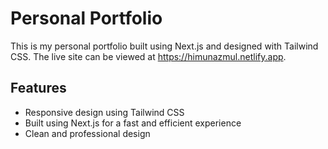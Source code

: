 # Personal Portfolio

This is my personal portfolio built using Next.js and designed with Tailwind CSS. The live site can be viewed at https://himunazmul.netlify.app.

## Features

- Responsive design using Tailwind CSS
- Built using Next.js for a fast and efficient experience
- Clean and professional design
